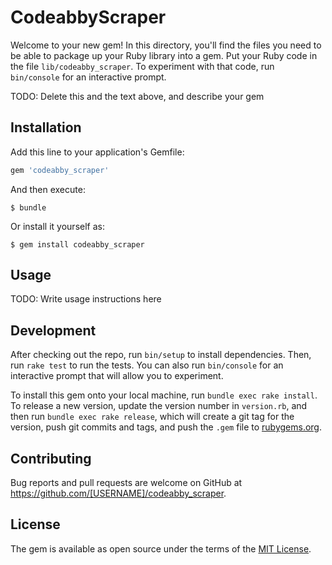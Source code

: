 # CodeabbyScraper

Welcome to your new gem! In this directory, you'll find the files you need to be able to package up your Ruby library into a gem. Put your Ruby code in the file `lib/codeabby_scraper`. To experiment with that code, run `bin/console` for an interactive prompt.

TODO: Delete this and the text above, and describe your gem

## Installation

Add this line to your application's Gemfile:

```ruby
gem 'codeabby_scraper'
```

And then execute:

    $ bundle

Or install it yourself as:

    $ gem install codeabby_scraper

## Usage

TODO: Write usage instructions here

## Development

After checking out the repo, run `bin/setup` to install dependencies. Then, run `rake test` to run the tests. You can also run `bin/console` for an interactive prompt that will allow you to experiment.

To install this gem onto your local machine, run `bundle exec rake install`. To release a new version, update the version number in `version.rb`, and then run `bundle exec rake release`, which will create a git tag for the version, push git commits and tags, and push the `.gem` file to [rubygems.org](https://rubygems.org).

## Contributing

Bug reports and pull requests are welcome on GitHub at https://github.com/[USERNAME]/codeabby_scraper.

## License

The gem is available as open source under the terms of the [MIT License](http://opensource.org/licenses/MIT).
